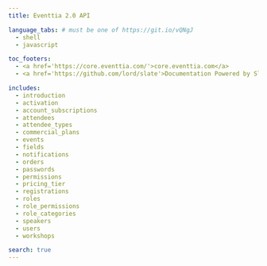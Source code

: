 ```yaml
---
title: Eventtia 2.0 API

language_tabs: # must be one of https://git.io/vQNgJ
  - shell
  - javascript

toc_footers:
  - <a href='https://core.eventtia.com/'>core.eventtia.com</a>
  - <a href='https://github.com/lord/slate'>Documentation Powered by Slate</a>

includes:
  - introduction
  - activation
  - account_subscriptions
  - attendees
  - attendee_types
  - commercial_plans
  - events
  - fields
  - notifications
  - orders
  - passwords
  - permissions
  - pricing_tier
  - registrations
  - roles
  - role_permissions
  - role_categories
  - speakers
  - users
  - workshops

search: true
---
```

